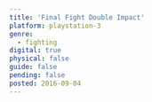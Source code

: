 ```yaml
---
title: 'Final Fight Double Impact'
platform: playstation-3
genre:
  - fighting
digital: true
physical: false
guide: false
pending: false
posted: 2016-09-04
---
```

